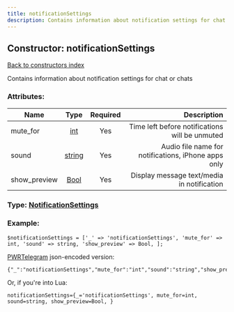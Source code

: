 ```yaml
---
title: notificationSettings
description: Contains information about notification settings for chat or chats
---
```

## Constructor: notificationSettings  
[Back to constructors index](index.md)



Contains information about notification settings for chat or chats

### Attributes:

| Name     |    Type       | Required | Description |
|----------|:-------------:|:--------:|------------:|
|mute\_for|[int](../types/int.md) | Yes|Time left before notifications will be unmuted|
|sound|[string](../types/string.md) | Yes|Audio file name for notifications, iPhone apps only|
|show\_preview|[Bool](../types/Bool.md) | Yes|Display message text/media in notification|



### Type: [NotificationSettings](../types/NotificationSettings.md)


### Example:

```
$notificationSettings = ['_' => 'notificationSettings', 'mute_for' => int, 'sound' => string, 'show_preview' => Bool, ];
```  

[PWRTelegram](https://pwrtelegram.xyz) json-encoded version:

```
{"_":"notificationSettings","mute_for":"int","sound":"string","show_preview":"Bool"}
```


Or, if you're into Lua:  


```
notificationSettings={_='notificationSettings', mute_for=int, sound=string, show_preview=Bool, }

```


